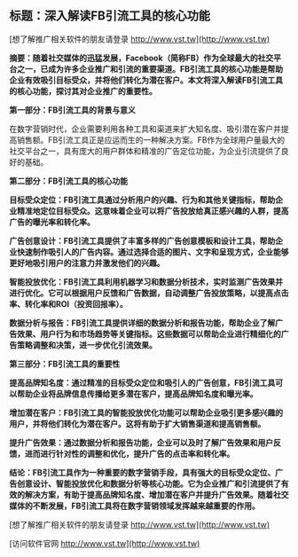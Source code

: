 ## **标题：深入解读FB引流工具的核心功能**

[想了解推广相关软件的朋友请登录 http://www.vst.tw](http://www.vst.tw)

**摘要：随着社交媒体的迅猛发展，Facebook（简称FB）作为全球最大的社交平台之一，已成为许多企业推广和引流的重要渠道。FB引流工具的核心功能是帮助企业有效吸引目标受众，并将他们转化为潜在客户。本文将深入解读FB引流工具的核心功能，探讨其对企业推广的重要性。**

**第一部分：FB引流工具的背景与意义**

在数字营销时代，企业需要利用各种工具和渠道来扩大知名度、吸引潜在客户并提高销售额。FB引流工具正是应运而生的一种解决方案。FB作为全球用户量最大的社交平台之一，具有庞大的用户群体和精准的广告定位功能，为企业引流提供了良好的基础。

**第二部分：FB引流工具的核心功能**

**目标受众定位：FB引流工具通过分析用户的兴趣、行为和其他关键指标，帮助企业精准地定位目标受众。这意味着企业可以将广告投放给真正感兴趣的人群，提高广告的曝光率和转化率。**

**广告创意设计：FB引流工具提供了丰富多样的广告创意模板和设计工具，帮助企业快速制作吸引人的广告内容。通过选择合适的图片、文字和呈现方式，企业能够更好地吸引用户的注意力并激发他们的兴趣。**

**智能投放优化：FB引流工具利用机器学习和数据分析技术，实时监测广告效果并进行优化。它可以根据用户反馈和广告数据，自动调整广告投放策略，以提高点击率、转化率和ROI（投资回报率）。**

**数据分析与报告：FB引流工具提供详细的数据分析和报告功能，帮助企业了解广告效果、用户行为和市场趋势等关键指标。这些数据可以帮助企业进行精细化的广告策略调整和决策，进一步优化引流效果。**

**第三部分：FB引流工具的重要性**

**提高品牌知名度：通过精准的目标受众定位和吸引人的广告创意，FB引流工具可以帮助企业将品牌信息传播给更多潜在客户，提高品牌知名度和曝光率。**

**增加潜在客户：FB引流工具的智能投放优化功能可以帮助企业吸引更多感兴趣的用户，并将他们转化为潜在客户。这将有助于扩大销售渠道和提高销售额。**

**提升广告效果：通过数据分析和报告功能，企业可以及时了解广告效果和用户反馈，进而进行针对性的调整和优化，提升广告的点击率和转化率。**

**结论：FB引流工具作为一种重要的数字营销手段，具有强大的目标受众定位、广告创意设计、智能投放优化和数据分析等核心功能。它为企业推广和引流提供了有效的解决方案，有助于提高品牌知名度、增加潜在客户并提升广告效果。随着社交媒体的不断发展，FB引流工具将在数字营销领域发挥越来越重要的作用。**

[想了解推广相关软件的朋友请登录 http://www.vst.tw](http://www.vst.tw)


[访问软件官网 http://www.vst.tw](http://www.vst.tw)
